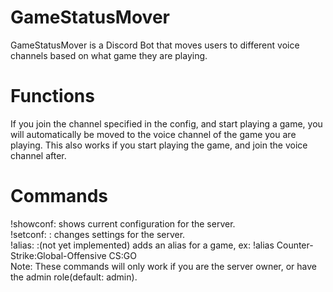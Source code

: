 # GameStatusMover
GameStatusMover is a Discord Bot that moves users to different voice channels based on what game they are playing.
# Functions
If you join the channel specified in the config, and start playing a game, you will automatically be moved to the voice channel of the game you are playing. This also works if you start playing the game, and join the voice channel after.
# Commands
!showconf: shows current configuration for the server.  
!setconf: <setting> <value>: changes settings for the server.  
!alias: <game> <alias>:(not yet implemented) adds an alias for a game, ex: !alias Counter-Strike:Global-Offensive CS:GO  
Note: These commands will only work if you are the server owner, or have the admin role(default: admin).
